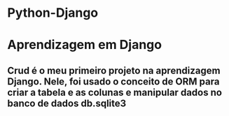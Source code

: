 # Python-Django
<h1>Aprendizagem em Django </h1>

<h2>Crud é o meu primeiro projeto na aprendizagem Django. Nele, foi usado o conceito de ORM para criar a tabela e as colunas e manipular dados no banco de dados  db.sqlite3</h2>

